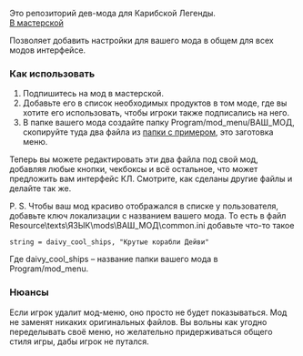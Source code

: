 Это репозиторий дев-мода для Карибской Легенды.<br>
[В мастерской](https://steamcommunity.com/sharedfiles/filedetails/?id=3501393265)

Позволяет добавить настройки для вашего мода в общем для всех модов интерфейсе.

### Как использовать
1. Подпишитесь на мод в мастерской.
2. Добавьте его в список необходимых продуктов в том моде, где вы хотите его использовать, чтобы игроки также подписались на него.
3. В папке вашего мода создайте папку Program/mod_menu/ВАШ_МОД, скопируйте туда два файла из [папки с примером](https://github.com/seorgiy/ModMenu/tree/main/example_menu), это заготовка меню.

Теперь вы можете редактировать эти два файла под свой мод, добавляя любые кнопки, чекбоксы и всё остальное, что может предложить вам интерфейс КЛ. Смотрите, как сделаны другие файлы и делайте так же.

P. S. Чтобы ваш мод красиво отображался в списке у пользователя, добавьте ключ локализации с названием вашего мода. То есть в файл Resource\texts\ЯЗЫК\mods\ВАШ_МОД\common.ini добавьте что-то такое
```
string = daivy_cool_ships, "Крутые корабли Дейви"
```
Где daivy_cool_ships – название папки вашего мода в Program/mod_menu.

### Нюансы

Если игрок удалит мод-меню, оно просто не будет показываться. Мод не заменят никаких оригинальных файлов.
Вы вольны как угодно переделывать своё меню, но желательно придерживаться общего стиля игры, дабы игрок не путался.
